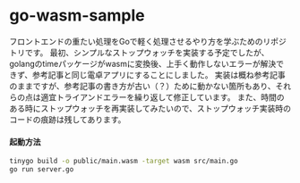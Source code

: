 # go-wasm-sample

フロントエンドの重たい処理をGoで軽く処理させるやり方を学ぶためのリポジトリです。
最初、シンプルなストップウォッチを実装する予定でしたが、golangのtimeパッケージがwasmに変換後、上手く動作しないエラーが解決できず、参考記事と同じ電卓アプリにすることにしました。
実装は概ね参考記事のままですが、参考記事の書き方が古い（？）ために動かない箇所もあり、それらの点は適宜トライアンドエラーを繰り返して修正しています。
また、時間のある時にストップウォッチを再実装してみたいので、ストップウォッチ実装時のコードの痕跡は残してあります。
#### 起動方法
```bash 
tinygo build -o public/main.wasm -target wasm src/main.go
go run server.go
```
